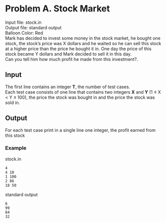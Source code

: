 # Problem A. Stock Market
Input file: stock.in  
Output file: standard output  
Balloon Color: Red  
Mark has decided to invest some money in the stock market, he bought one stock, the stock’s price was
X dollars and he waited so he can sell this stock at a higher price than the price he bought it in.
One day the price of this stock became Y dollars and Mark decided to sell it in this day.  
Can you tell him how much profit he made from this investment?.
## Input
The first line contains an integer **T**, the number of test cases.  
Each test case consists of one line that contains two integers **X** and **Y** (1 ≤ X < Y ≤ 100), the price the
stock was bought in and the price the stock was sold in.  
## Output
For each test case print in a single line one integer, the profit earned from this stock
### Example
stock.in 
```
4
4 10
1 100
2 86
18 50
```

standard output
```
6
99
84
32
```
